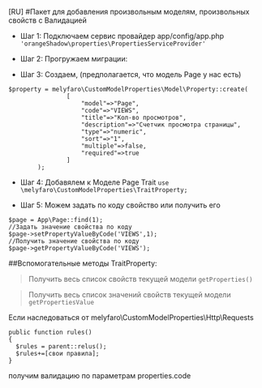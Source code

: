 [RU]
#Пакет для добавления произвольным моделям, произвольных свойств с Валидацией

* Шаг 1: Подключаем сервис провайдер app/config/app.php
` 'orangeShadow\properties\PropertiesServiceProvider' `

* Шаг 2: Прогружаем миграции:


* Шаг 3: Создаем, (предполагается, что модель Page у нас есть)
```
$property = melyfaro\CustomModelProperties\Model\Property::create(
				[
					"model"=>"Page",
					"code"=>"VIEWS",
					"title"=>"Кол-во просмотров",
					"description"=>"Счетчик просмотра страницы",
					"type"=>"numeric",
					"sort"=>"1",
					"multiple"=>false,
					"required"=>true
				]
		);
```
* Шаг 4: Добавялем к Моделе Page Trait
`use \melyfaro\CustomModelProperties\TraitProperty;`

* Шаг 5: Можем задать по коду свойство или получить его 
```
$page = App\Page::find(1);
//Задать значение свойства по коду 
$page->setPropertyValueByCode('VIEWS',1);
//Получить значение свойства по коду
$page->getPropertyValueByCode('VIEWS');
```


##Вспомогательные методы TraitProperty:
>Получить весь список свойств текущей модели
`getProperties()`

>Получить весь список значений свойств текущей модели
`getPropertiesValue`

Если наследоваться от melyfaro\CustomModelProperties\Http\Requests 
```
public function rules()
{
  $rules = parent::relus();
  $rules+=[свои правила];
}
```
получим валидацию по параметрам properties.code